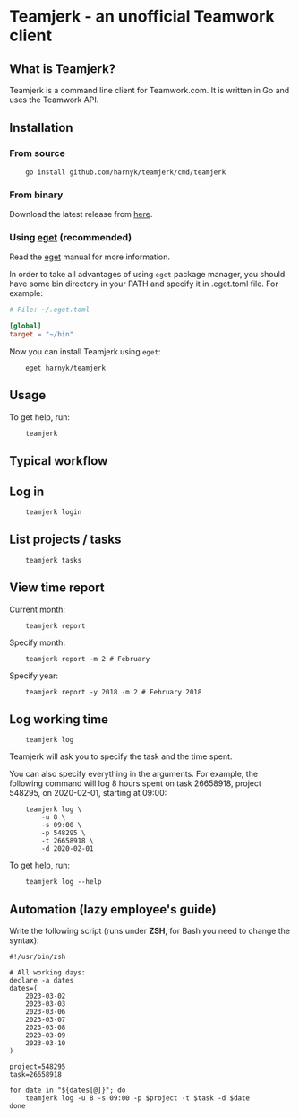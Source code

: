 # Teamjerk - an unofficial Teamwork client

## What is Teamjerk?

Teamjerk is a command line client for Teamwork.com.
It is written in Go and uses the Teamwork API.

## Installation

### From source

```shell
    go install github.com/harnyk/teamjerk/cmd/teamjerk
```

### From binary

Download the latest release from [here](https://github.com/harnyk/teamjerk/releases).

### Using [eget](https://github.com/zyedidia/eget) (recommended)

Read the [eget](https://github.com/zyedidia/eget) manual for more information.

In order to take all advantages of using `eget` package manager,
you should have some bin directory in your PATH
and specify it in .eget.toml file. For example:

```toml
# File: ~/.eget.toml

[global]
target = "~/bin"
```

Now you can install Teamjerk using `eget`:

```shell
    eget harnyk/teamjerk
```

## Usage

To get help, run:

```shell
    teamjerk
```

## Typical workflow

## Log in

```shell
    teamjerk login
```

## List projects / tasks

```shell
    teamjerk tasks
```

## View time report

Current month:

```shell
    teamjerk report
```

Specify month:

```shell
    teamjerk report -m 2 # February
```

Specify year:

```shell
    teamjerk report -y 2018 -m 2 # February 2018
```

## Log working time

```shell
    teamjerk log
```

Teamjerk will ask you to specify the task and the time spent.

You can also specify everything in the arguments.
For example, the following command will log 8 hours spent on task 26658918, project 548295, on 2020-02-01, starting at 09:00:

```shell
    teamjerk log \
        -u 8 \
        -s 09:00 \
        -p 548295 \
        -t 26658918 \
        -d 2020-02-01
```

To get help, run:

```shell
    teamjerk log --help
```

## Automation (lazy employee's guide)

Write the following script (runs under **ZSH**, for Bash you need to change the syntax):

```shell
#!/usr/bin/zsh

# All working days:
declare -a dates
dates=(
    2023-03-02
    2023-03-03
    2023-03-06
    2023-03-07
    2023-03-08
    2023-03-09
    2023-03-10
)

project=548295
task=26658918

for date in "${dates[@]}"; do
    teamjerk log -u 8 -s 09:00 -p $project -t $task -d $date
done

```
